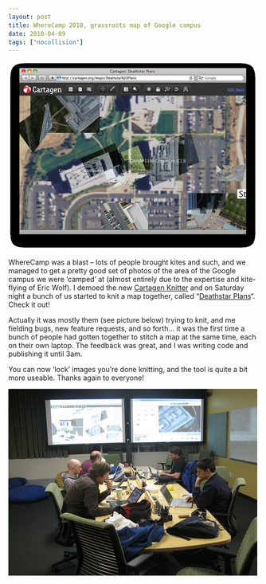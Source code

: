 ```yaml
---
layout: post
title: WhereCamp 2010, grassroots map of Google campus
date: 2010-04-09
tags: ["nocollision"]
---
```


[![](4503291180_a5b0e133b0.jpg)](http://www.flickr.com/photos/jeffreywarren/4503291180/)

WhereCamp was a blast &#8211; lots of people brought kites and such, and we managed to get a pretty good set of photos of the area of the Google campus we were &#8216;camped&#8217; at (almost entirely due to the expertise and kite-flying of Eric Wolf). I demoed the new [Cartagen Knitter](http://cartagen.org/maps) and on Saturday night a bunch of us started to knit a map together, called &#8220;[Deathstar Plans](http://cartagen.org/maps/Deathstar-Plans)&#8220;. Check it out!

Actually it was mostly them (see picture below) trying to knit, and me fielding bugs, new feature requests, and so forth&#8230; it was the first time a bunch of people had gotten together to stitch a map at the same time, each on their own laptop. The feedback was great, and I was writing code and publishing it until 3am.

You can now &#8216;lock&#8217; images you&#8217;re done knitting, and the tool is quite a bit more useable. Thanks again to everyone!

[![Late night hacking session with Cartagen Knitter](4489390830_3e7cbed2b3.jpg)](http://www.flickr.com/photos/jeffreywarren/4489390830/ "Late night hacking session with Cartagen Knitter by jeferonix, on Flickr")